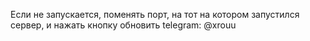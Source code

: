 Если не запускается, поменять порт, на тот на котором запустился сервер, и нажать кнопку обновить
telegram: @xrouu
